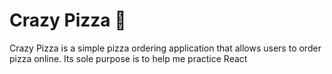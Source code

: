 # Crazy Pizza 🍕

Crazy Pizza is a simple pizza ordering application that allows users to order pizza online.
Its sole purpose is to help me practice React
